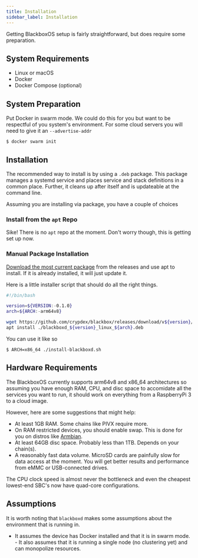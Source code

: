 ```yaml
---
title: Installation
sidebar_label: Installation
---
```


Getting BlackboxOS setup is fairly straightforward, but does require some preparation.

## System Requirements

- Linux or macOS
- Docker
- Docker Compose (optional)

## System Preparation

Put Docker in swarm mode. We could do this for you but want to be respectful of you system's environment. For some cloud servers you will need to give it an `--advertise-addr`

```shell
$ docker swarm init
```

## Installation

The recommended way to install is by using a `.deb` package. This package manages a systemd service and places service and stack definitions in a common place. Further, it cleans up after itself and is updateable at the command line.

Assuming you are installing via package, you have a couple of choices

### Install from the `apt` Repo

Sike! There is no `apt` repo at the moment. Don't worry though, this is getting set up now.

### Manual Package Installation

[Download the most current package](https://github.com/crypdex/blackbox/releases) from the releases and use apt to install. If it is already installed, it will just update it.

Here is a little installer script that should do all the right things.

```bash
#!/bin/bash

version=${VERSION:-0.1.0}
arch=${ARCH:-arm64v8}

wget https://github.com/crypdex/blackbox/releases/download/v${version}/blackboxd_${version}_linux_${arch}.deb
apt install ./blackboxd_${version}_linux_${arch}.deb
```

You can use it like so

```shell
$ ARCH=x86_64 ./install-blackboxd.sh
```

## Hardware Requirements

The BlackboxOS currently supports arm64v8 and x86_64 architectures so assuming you have enough RAM, CPU, and disc space to accomidate all the services you want to run, it should work on everything from a RaspberryPi 3 to a cloud image.

However, here are some suggestions that might help:

- At least 1GB RAM. Some chains like PIVX require more.
- On RAM restricted devices, you should enable swap. This is done for you on distros like [Armbian](https://www.armbian.com/).
- At least 64GB disc space. Probably less than 1TB. Depends on your chain(s).
- A reasonably fast data volume. MicroSD cards are painfully slow for data access at the moment. You will get better results and performance from eMMC or USB-connected drives.

The CPU clock speed is almost never the bottleneck and even the cheapest lowest-end SBC's now have quad-core configurations.

## Assumptions

It is worth noting that `blackboxd` makes some assumptions about the environment that is running in.

- It assumes the device has Docker installed and that it is in swarm mode. - It also assumes that it is running a single node (no clustering yet) and can monopolize resources.
